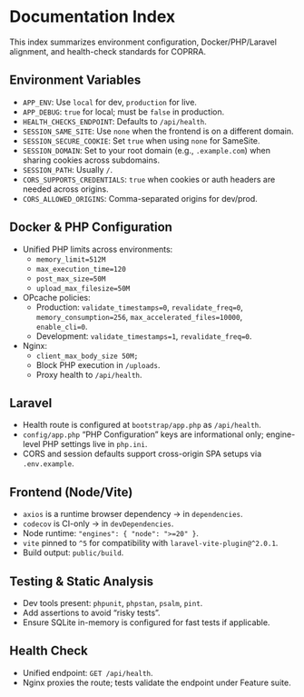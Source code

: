 # Documentation Index

This index summarizes environment configuration, Docker/PHP/Laravel alignment, and health-check standards for COPRRA.

## Environment Variables

- `APP_ENV`: Use `local` for dev, `production` for live.
- `APP_DEBUG`: `true` for local; must be `false` in production.
- `HEALTH_CHECKS_ENDPOINT`: Defaults to `/api/health`.
- `SESSION_SAME_SITE`: Use `none` when the frontend is on a different domain.
- `SESSION_SECURE_COOKIE`: Set `true` when using `none` for SameSite.
- `SESSION_DOMAIN`: Set to your root domain (e.g., `.example.com`) when sharing cookies across subdomains.
- `SESSION_PATH`: Usually `/`.
- `CORS_SUPPORTS_CREDENTIALS`: `true` when cookies or auth headers are needed across origins.
- `CORS_ALLOWED_ORIGINS`: Comma-separated origins for dev/prod.

## Docker & PHP Configuration

- Unified PHP limits across environments:
    - `memory_limit=512M`
    - `max_execution_time=120`
    - `post_max_size=50M`
    - `upload_max_filesize=50M`
- OPcache policies:
    - Production: `validate_timestamps=0`, `revalidate_freq=0`, `memory_consumption=256`, `max_accelerated_files=10000`, `enable_cli=0`.
    - Development: `validate_timestamps=1`, `revalidate_freq=0`.
- Nginx:
    - `client_max_body_size 50M;`
    - Block PHP execution in `/uploads`.
    - Proxy health to `/api/health`.

## Laravel

- Health route is configured at `bootstrap/app.php` as `/api/health`.
- `config/app.php` “PHP Configuration” keys are informational only; engine-level PHP settings live in `php.ini`.
- CORS and session defaults support cross-origin SPA setups via `.env.example`.

## Frontend (Node/Vite)

- `axios` is a runtime browser dependency → in `dependencies`.
- `codecov` is CI-only → in `devDependencies`.
- Node runtime: `"engines": { "node": ">=20" }`.
- `vite` pinned to `^5` for compatibility with `laravel-vite-plugin@^2.0.1`.
- Build output: `public/build`.

## Testing & Static Analysis

- Dev tools present: `phpunit`, `phpstan`, `psalm`, `pint`.
- Add assertions to avoid “risky tests”.
- Ensure SQLite in-memory is configured for fast tests if applicable.

## Health Check

- Unified endpoint: `GET /api/health`.
- Nginx proxies the route; tests validate the endpoint under Feature suite.
